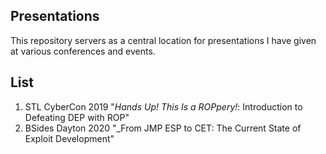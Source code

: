 Presentations
---
This repository servers as a central location for presentations I have given at various conferences and events.

List
--
1. STL CyberCon 2019 "_Hands Up! This Is a ROPpery!_: Introduction to Defeating DEP with ROP"
2. BSides Dayton 2020 "_From JMP ESP to CET: The Current State of Exploit Development"

